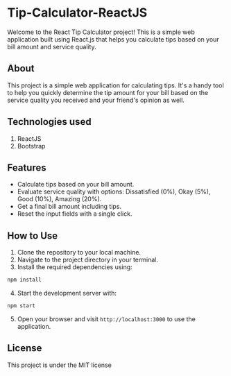# Tip-Calculator-ReactJS
Welcome to the React Tip Calculator project! This is a simple web application built using React.js that helps you calculate tips based on your bill amount and service quality.

## About
This project is a simple web application for calculating tips. It's a handy tool to help you quickly determine the tip amount for your bill based on the service quality you received and your friend's opinion as well.

## Technologies used
1. ReactJS
2. Bootstrap

## Features
- Calculate tips based on your bill amount.
- Evaluate service quality with options: Dissatisfied (0%), Okay (5%), Good (10%), Amazing (20%).
- Get a final bill amount including tips.
- Reset the input fields with a single click.

## How to Use
1. Clone the repository to your local machine.
2. Navigate to the project directory in your terminal.
3. Install the required dependencies using:
```bash
npm install
```
4. Start the development server with:
```bash
npm start
```
5. Open your browser and visit `http://localhost:3000` to use the application.

## License
This project is under the MIT license
